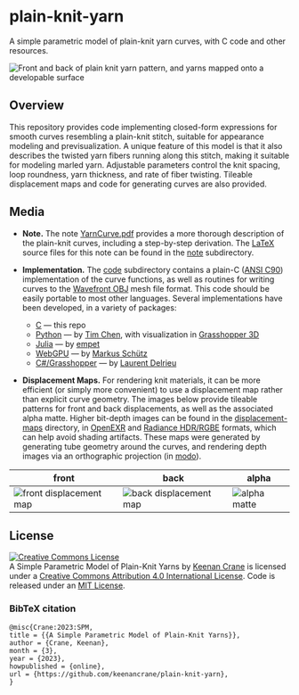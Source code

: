 # plain-knit-yarn

A simple parametric model of plain-knit yarn curves, with C code and other resources.

![Front and back of plain knit yarn pattern, and yarns mapped onto a developable surface](note/images/teaser.jpg)

## Overview

This repository provides code implementing closed-form expressions for smooth curves resembling a plain-knit stitch, suitable for appearance modeling and previsualization.  A unique feature of this model is that it also describes the twisted yarn fibers running along this stitch, making it suitable for modeling marled yarn. Adjustable parameters control the knit spacing, loop roundness, yarn thickness, and rate of fiber twisting.  Tileable displacement maps and code for generating curves are also provided.

## Media

- **Note.** The note [YarnCurve.pdf](YarnCurve.pdf) provides a more thorough description of the plain-knit curves, including a step-by-step derivation.  The [LaTeX](https://en.wikipedia.org/wiki/LaTeX) source files for this note can be found in the [note](note/) subdirectory.

- **Implementation.** The [code](code/) subdirectory contains a plain-C ([ANSI C90](https://en.wikipedia.org/wiki/ANSI_C)) implementation of the curve functions, as well as routines for writing curves to the [Wavefront OBJ](https://en.wikipedia.org/wiki/Wavefront_.obj_file) mesh file format.  This code should be easily portable to most other languages.  Several implementations have been developed, in a variety of packages:
    * [C](code/) — this repo
    * [Python](https://github.com/UH-AIM/yarn-fiber-generation) — by [Tim Chen](https://aim.me.uh.edu/about/), with visualization in [Grasshopper 3D](https://en.wikipedia.org/wiki/Grasshopper_3D)
    * [Julia](https://gist.github.com/empet/d7f0a03ef49151240c5a59882eda43e7) — by [empet](https://github.com/empet)
    * [WebGPU](https://potree.org/permanent/webgpu_playground/yarn/) — by [Markus Schütz](https://github.com/potree/potree/)
    * [C#/Grasshopper](https://discourse.mcneel.com/t/plain-knit-yarn-curves-from-keenan-crane/158186) — by [Laurent Delrieu](https://www.instagram.com/delrieulaurent/?hl=en)

<!-- * [Houdini](https://twitter.com/robpieke/status/1640805525494419456) -- by Rob Pieké -->

- **Displacement Maps.** For rendering knit materials, it can be more efficient (or simply more convenient) to use a displacement map rather than explicit curve geometry.  The images below provide tileable patterns for front and back displacements, as well as the associated alpha matte.  Higher bit-depth images can be found in the [displacement-maps](displacement-maps/) directory, in [OpenEXR](https://en.wikipedia.org/wiki/OpenEXR) and [Radiance HDR/RGBE](https://en.wikipedia.org/wiki/RGBE_image_format#:~:text=RGBE%20or%20Radiance%20HDR%20is,stores%20four%20bytes%20per%20pixel.) formats, which can help avoid shading artifacts.  These maps were generated by generating tube geometry around the curves, and rendering depth images via an orthographic projection (in [modo](https://www.foundry.com/products/modo)).

| front | back | alpha |
| ----- | -----| ------|
| ![front displacement map](displacement-maps/YarnTile-1528x1094-displacement.jpg) | ![back displacement map](displacement-maps/YarnTile-1528x1094-displacement-back.jpg) | ![alpha matte](displacement-maps/YarnTile-1528x1094-alpha.jpg) |

## License

<a rel="license" href="http://creativecommons.org/licenses/by/4.0/"><img alt="Creative Commons License" style="border-width:0" src="https://i.creativecommons.org/l/by/4.0/88x31.png" /></a><br /><span xmlns:dct="http://purl.org/dc/terms/" property="dct:title">A Simple Parametric Model of Plain-Knit Yarns</span> by <a xmlns:cc="http://creativecommons.org/ns#" href="https://github.com/keenancrane/plain-knit-yarn" property="cc:attributionName" rel="cc:attributionURL">Keenan Crane</a> is licensed under a <a rel="license" href="http://creativecommons.org/licenses/by/4.0/">Creative Commons Attribution 4.0 International License</a>.  Code is released under an [MIT License](LICENSE).

### BibTeX citation

```
@misc{Crane:2023:SPM,
title = {{A Simple Parametric Model of Plain-Knit Yarns}},
author = {Crane, Keenan},
month = {3},
year = {2023},
howpublished = {online},
url = {https://github.com/keenancrane/plain-knit-yarn},
}
```


